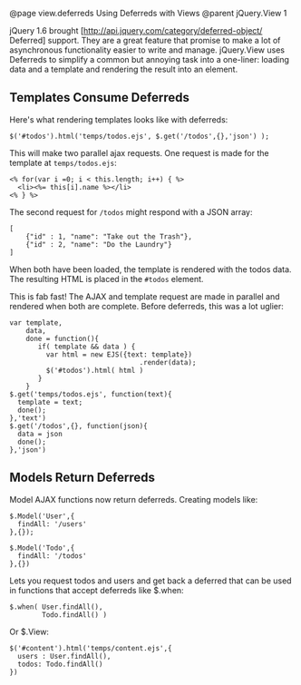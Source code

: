 @page view.deferreds Using Deferreds with Views
@parent jQuery.View 1

jQuery 1.6 brought [http://api.jquery.com/category/deferred-object/ Deferred] support.  They are a great feature that promise to make a lot of asynchronous functionality easier to write and manage. jQuery.View uses Deferreds to simplify a common but annoying task into a one-liner: loading data and a template and rendering the result into an element.

## Templates Consume Deferreds

Here's what rendering templates looks like with deferreds:

    $('#todos').html('temps/todos.ejs', $.get('/todos',{},'json') );
    
This will make two parallel ajax requests.  One request 
is made for the template at `temps/todos.ejs`:

<pre><code>&lt;% for(var i =0; i &lt; this.length; i++) { %>
  &lt;li>&lt;%= this[i].name %>&lt;/li>
&lt;% } %>
</code></pre>

The second request for `/todos` might respond with a JSON array:

    [
        {"id" : 1, "name": "Take out the Trash"},
        {"id" : 2, "name": "Do the Laundry"}
    ]

When both have been loaded, the template is rendered with the todos data.  The resulting HTML is placed in the `#todos` element.

This is fab fast! The AJAX and template request are made in parallel and rendered
when both are complete. Before deferreds, this was a lot uglier:

    var template,
    	data,
        done = function(){ 
           if( template && data ) { 
             var html = new EJS({text: template})
                                    .render(data);
             $('#todos').html( html )
           }
        }
    $.get('temps/todos.ejs', function(text){
      template = text;
      done();
    },'text')
    $.get('/todos',{}, function(json){
      data = json
      done();
    },'json')
    
## Models Return Deferreds

Model AJAX functions now return deferreds.  Creating models like:

    $.Model('User',{
      findAll: '/users'
    },{});
    
    $.Model('Todo',{
      findAll: '/todos'
    },{})
    
Lets you request todos and users and get back a deferred that can be 
used in functions that accept deferreds like $.when:

    $.when( User.findAll(), 
            Todo.findAll() )

Or $.View:

    $('#content').html('temps/content.ejs',{
      users : User.findAll(),
      todos: Todo.findAll()
    })
